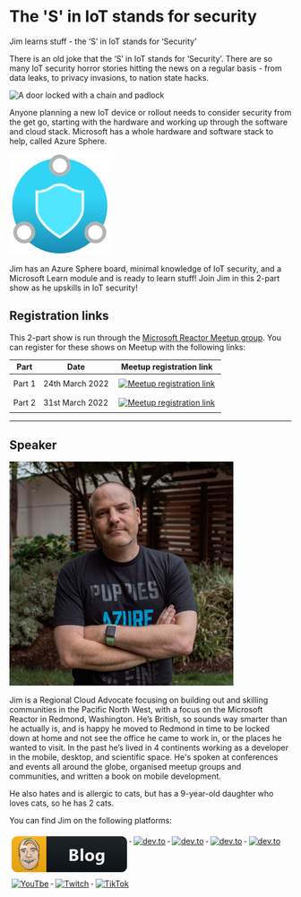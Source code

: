 # The 'S' in IoT stands for security

Jim learns stuff - the ‘S’ in IoT stands for ‘Security’

There is an old joke that the ‘S’ in IoT stands for ‘Security’. There are so many IoT security horror stories hitting the news on a regular basis - from data leaks, to privacy invasions, to nation state hacks.

![A door locked with a chain and padlock](https://media.giphy.com/media/auCFmBjrOZ9HaJM9WH/giphy.gif)

Anyone planning a new IoT device or rollout needs to consider security from the get go, starting with the hardware and working up through the software and cloud stack. Microsoft has a whole hardware and software stack to help, called Azure Sphere.

![The Azure Sphere logo](./img/azure-sphere.png)

Jim has an Azure Sphere board, minimal knowledge of IoT security, and a Microsoft Learn module and is ready to learn stuff! Join Jim in this 2-part show as he upskills in IoT security!

## Registration links

This 2-part show is run through the [Microsoft Reactor Meetup group](https://www.meetup.com/Microsoft-Reactor-Redmond/). You can register for these shows on Meetup with the following links:

| Part | Date | Meetup registration link |
| ---- | ------- | ------------------------ |
| Part 1 | 24th March 2022 | <a href="https://www.meetup.com/Microsoft-Reactor-Redmond/events/284664021"><img src="https://raw.githubusercontent.com/jimbobbennett/ColoredBadges/main/svg/social/meetup.svg" alt="Meetup registration link" style="vertical-align:top; margin:6px 4px"></a> |
| Part 2 | 31st March 2022 | <a href="https://www.meetup.com/Microsoft-Reactor-Redmond/events/284664061"><img src="https://raw.githubusercontent.com/jimbobbennett/ColoredBadges/main/svg/social/meetup.svg" alt="Meetup registration link" style="vertical-align:top; margin:6px 4px"></a> |

---

## Speaker

![A picture of Jim standing outside a building with his arms crossed looking very handsome in a shirt that says Puppies, Azure and I'm fine](https://github.com/jimbobbennett/jimbobbennett/raw/main/images/Headshot1-tiny-square.png)

Jim is a Regional Cloud Advocate focusing on building out and skilling communities in the Pacific North West, with a focus on the Microsoft Reactor in Redmond, Washington. He’s British, so sounds way smarter than he actually is, and is happy he moved to Redmond in time to be locked down at home and not see the office he came to work in, or the places he wanted to visit. In the past he’s lived in 4 continents working as a developer in the mobile, desktop, and scientific space. He's spoken at conferences and events all around the globe, organised meetup groups and communities, and written a book on mobile development.

He also hates and is allergic to cats, but has a 9-year-old daughter who loves cats, so he has 2 cats.

You can find Jim on the following platforms:

<a href="https://jimbobbennett.io">
  <img src="https://raw.githubusercontent.com/jimbobbennett/ColoredBadges/main/svg/jim/blog.svg" alt="dev.to" style="vertical-align:top; margin:6px 4px">
</a>
<a href="https://twitter.com/jimbobbennett">
  <img src="https://raw.githubusercontent.com/jimbobbennett/ColoredBadges/main/svg/social/twitter.svg" alt="dev.to" style="vertical-align:top; margin:6px 4px">
</a>
<a href="https://instagram.com/jimbobbennett">
  <img src="https://raw.githubusercontent.com/jimbobbennett/ColoredBadges/main/svg/social/instagram.svg" alt="dev.to" style="vertical-align:top; margin:6px 4px">
</a>
<a href="https://linkedin.com/in/jimbobbennett">
  <img src="https://raw.githubusercontent.com/jimbobbennett/ColoredBadges/main/svg/social/linkedin.svg" alt="dev.to" style="vertical-align:top; margin:6px 4px">
</a>
<a href="https://dev.to/jimbobbennett">
  <img src="https://raw.githubusercontent.com/jimbobbennett/ColoredBadges/main/svg/blogs/devto.svg" alt="dev.to" style="vertical-align:top; margin:6px 4px">
</a>
<a href="https://aka.ms/jim/youtube">
  <img src="https://raw.githubusercontent.com/jimbobbennett/ColoredBadges/main/svg/streaming/youtube.svg" alt="YouTbe" style="vertical-align:top; margin:6px 4px">
</a>
<a href="https://twitch.com/jimbobbennett">
  <img src="https://raw.githubusercontent.com/jimbobbennett/ColoredBadges/main/svg/streaming/twitch.svg" alt="Twitch" style="vertical-align:top; margin:6px 4px">
</a>
<a href="https://www.tiktok.com/@jimbobbennett">
  <img src="https://raw.githubusercontent.com/jimbobbennett/ColoredBadges/main/svg/social/tiktok.svg" alt="TikTok" style="vertical-align:top; margin:6px 4px">
</a>